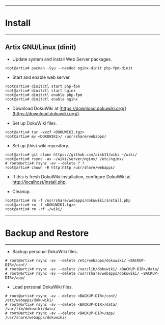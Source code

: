 - - -
# Install
- - -

## Artix GNU/Linux (dinit)

- Update system and install Web Server packages.

```console
root@artix# pacman -Syu --needed nginx-dinit php-fpm-dinit
```

- Start and enable web server.

```console
root@artix# dinitctl start php-fpm
root@artix# dinitctl start nginx
root@artix# dinitctl enable php-fpm
root@artix# dinitctl enable nginx
```

- Download DokuWiki at [https://download.dokuwiki.org/](https://download.dokuwiki.org/).

- Set up DokuWiki files.

```console
root@artix# tar -xvzf <DOKUWIKI.tgz>
root@artix# mv <DOKUWIKI>/ /usr/share/webapps/
```

- Set up (this) wiki repository.

```console
root@artix# git clone https://github.com/aisk11/wiki ~/wiki/
root@artix# rsync -av ~/wiki/server/nginx/ /etc/nginx/
# root@artix# rsync -av --delete ? ?
root@artix# chown -R http:http /usr/share/webapps/
```

- If this is fresh DokuWiki installation, configure DokuWiki at [http://localhost/install.php](http://localhost/install.php).

- Cleanup.

```console
root@artix# rm -f /usr/share/webapps/dokuwiki/install.php
root@artix# rm -f <DOKUWIKI.tgz>
root@artix# rm -rf ~/wiki/
```

- - -
# Backup and Restore
- - -

- Backup personal DokuWiki files.

```console
# root@artix# rsync -av --delete /etc/webapps/dokuwiki/ <BACKUP-DIR>/conf/
# root@artix# rsync -av --delete /var/lib/dokuwiki/ <BACKUP-DIR>/data/
# root@artix# rsync -av --delete /usr/share/webapps/dokuwiki/ <BACKUP-DIR>/app/
```

- Load personal DokuWiki files.

```console
# root@artix# rsync -av --delete <BACKUP-DIR>/conf/ /etc/webapps/dokuwiki/
# root@artix# rsync -av --delete <BACKUP-DIR>/data/ /var/lib/dokuwiki/data/
# root@artix# rsync -av --delete <BACKUP-DIR>/app/ /usr/share/webapps/dokuwiki/
```
